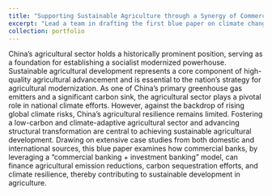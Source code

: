 ```yaml
---
title: "Supporting Sustainable Agriculture through a Synergy of Commercial and Investment Banking"
excerpt: "Lead a team in drafting the first blue paper on climate change investment and financing in the agricultural sector"
collection: portfolio
---
```


China’s agricultural sector holds a historically prominent position, serving as a foundation for establishing a socialist modernized powerhouse. Sustainable agricultural development represents a core component of high-quality agricultural advancement and is essential to the nation’s strategy for agricultural modernization. As one of China’s primary greenhouse gas emitters and a significant carbon sink, the agricultural sector plays a pivotal role in national climate efforts. However, against the backdrop of rising global climate risks, China’s agricultural resilience remains limited. Fostering a low-carbon and climate-adaptive agricultural sector and advancing structural transformation are central to achieving sustainable agricultural development. Drawing on extensive case studies from both domestic and international sources, this blue paper examines how commercial banks, by leveraging a “commercial banking + investment banking” model, can finance agricultural emission reductions, carbon sequestration efforts, and climate resilience, thereby contributing to sustainable development in agriculture.
